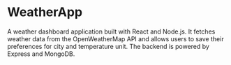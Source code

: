 # WeatherApp
A weather dashboard application built with React and Node.js. It fetches weather data from the OpenWeatherMap API and allows users to save their preferences for city and temperature unit. The backend is powered by Express and MongoDB.
